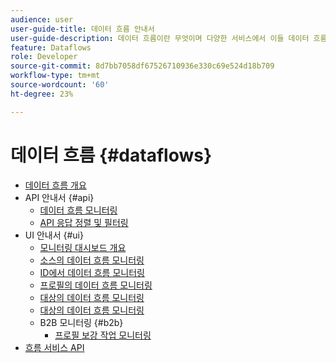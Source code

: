 ```yaml
---
audience: user
user-guide-title: 데이터 흐름 안내서
user-guide-description: 데이터 흐름이란 무엇이며 다양한 서비스에서 이들 데이터 흐름을 구성하는 방법에 대해 알아봅니다.
feature: Dataflows
role: Developer
source-git-commit: 8d7bb7058df67526710936e330c69e524d18b709
workflow-type: tm+mt
source-wordcount: '60'
ht-degree: 23%

---
```



# 데이터 흐름 {#dataflows}

- [데이터 흐름 개요](./home.md)
- API 안내서 {#api}
   - [데이터 흐름 모니터링](./api/monitor.md)
   - [API 응답 정렬 및 필터링](./api/sort-and-filter.md)
- UI 안내서 {#ui}
   - [모니터링 대시보드 개요](./ui/monitor.md)
   - [소스의 데이터 흐름 모니터링](./ui/monitor-sources.md)
   - [ID에서 데이터 흐름 모니터링](./ui/monitor-identities.md)
   - [프로필의 데이터 흐름 모니터링](./ui/monitor-profiles.md)
   - [대상의 데이터 흐름 모니터링](./ui/monitor-audiences.md)
   - [대상의 데이터 흐름 모니터링](./ui/monitor-destinations.md)
   - B2B 모니터링 {#b2b}
      - [프로필 보강 작업 모니터링](./ui/b2b/monitor-profile-enrichment.md)
- [흐름 서비스 API](https://www.adobe.io/experience-platform-apis/references/flow-service/)